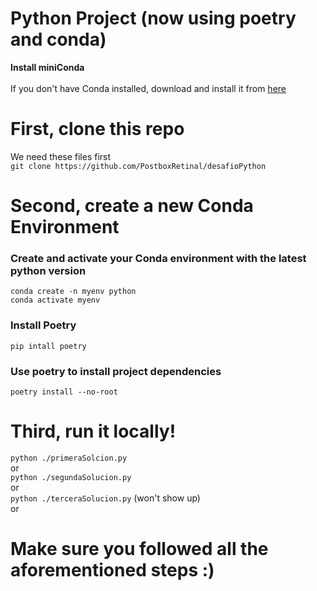 # Python Project (now using poetry and conda)

**Install miniConda**<br><br> If you don't have Conda installed, download and install it from [here](https://docs.anaconda.com/miniconda/)

# First, clone this repo
We need these files first<br>
`git clone https://github.com/PostboxRetinal/desafioPython`

# Second, create a new Conda Environment

### Create and activate your Conda environment with the latest python version
`conda create -n myenv python`<br>
`conda activate myenv`

### Install Poetry
`pip intall poetry`

### Use poetry to install project dependencies
`poetry install --no-root`

# Third, run it locally!
`python ./primeraSolcion.py`<br>
or <br>
`python ./segundaSolucion.py`<br>
or <br>
`python ./terceraSolucion.py` (won't show up)<br>
or <br>

# Make sure you followed all the aforementioned steps :)